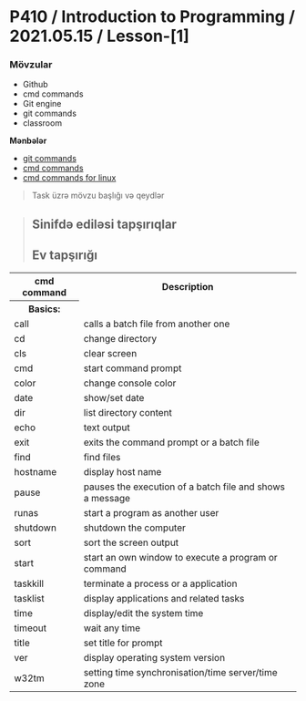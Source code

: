 # P410 / Introduction to Programming / 2021.05.15 / Lesson-[1]

### Mövzular 
- Github
- cmd commands
- Git engine
- git commands
- classroom

<b>Mənbələr</b>

- [git commands](https://training.github.com/)
- [cmd commands](https://www.thomas-krenn.com/en/wiki/Cmd_commands_under_Windows)
- [cmd commands for linux](https://www.hostinger.com/tutorials/linux-commands)


> Task üzrə mövzu başlığı və qeydlər
<blockquote>
<h2>Sinifdə ediləsi tapşırıqlar</h2>


<h2>Ev tapşırığı</h2>

</blockquote>

<table>

<tbody><tr>
<th>cmd command</th>
<th>Description
</th></tr>
<tr>
<th>Basics:
</th></tr>
<tr>
<td>call</td>
<td>calls a batch file from another one
</td></tr>
<tr>
<td>cd</td>
<td>change directory
</td></tr>
<tr>
<td>cls</td>
<td>clear screen
</td></tr>
<tr>
<td>cmd</td>
<td>start command prompt
</td></tr>
<tr>
<td>color</td>
<td>change console color
</td></tr>
<tr>
<td>date</td>
<td>show/set date
</td></tr>
<tr>
<td>dir</td>
<td>list directory content
</td></tr>
<tr>
<td>echo</td>
<td>text output
</td></tr>
<tr>
<td>exit</td>
<td>exits the command prompt or a batch file
</td></tr>
<tr>
<td>find</td>
<td>find files
</td></tr>
<tr>
<td>hostname</td>
<td>display host name
</td></tr>
<tr>
<td>pause</td>
<td>pauses the execution of a batch file and shows a message
</td></tr>
<tr>
<td>runas</td>
<td>start a program as another user
</td></tr>
<tr>
<td>shutdown</td>
<td>shutdown the computer
</td></tr>
<tr>
<td>sort</td>
<td>sort the screen output
</td></tr>
<tr>
<td>start</td>
<td>start an own window to execute a program or command
</td></tr>
<tr>
<td>taskkill</td>
<td>terminate a process or a application
</td></tr>
<tr>
<td>tasklist</td>
<td>display applications and related tasks
</td></tr>
<tr>
<td>time</td>
<td>display/edit the system time
</td></tr>
<tr>
<td>timeout</td>
<td>wait any time
</td></tr>
<tr>
<td>title</td>
<td>set title for prompt
</td></tr>
<tr>
<td>ver</td>
<td>display operating system version
</td></tr>
<tr>
<td>w32tm</td>
<td>setting time synchronisation/time server/time zone
</td></tr>
<tr></tbody></table>
